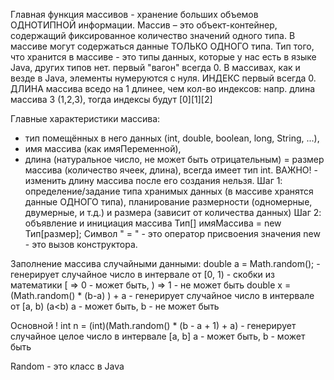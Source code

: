 Главная функция массивов - хранение больших объемов ОДНОТИПНОЙ информации.
Массив – это объект-контейнер, содержащий фиксированное количество значений одного типа.
В массиве могут содержаться данные ТОЛЬКО ОДНОГО типа.
Тип того, что хранится в массиве - это типы данных, которые у нас есть в языке Java, других типов нет.
первый "вагон" всегда 0. В массивах, как и везде в Java, элементы нумеруются с нуля.
ИНДЕКС первый всегда 0. ДЛИНА массива вседо на 1 длинее, чем кол-во индексов: напр. длина массива 3 (1,2,3), тогда индексы будут [0][1][2]

Главные характеристики массива:
- тип помещённых в него данных (int, double, boolean, long, String, ...),
- имя массива (как имяПеременной),
- длина (натуральное число, не может быть отрицательным) = размер массива (количество ячеек, длина), всегда имеет тип int.
ВАЖНО! - изменить длину массива после его создания нельзя.
Шаг 1:
определение/задание типа хранимых данных (в массиве хранятся данные ОДНОГО типа),
планирование размерности (одномерные, двумерные, и т.д.) и размера (зависит от количества данных)
Шаг 2: объявление и инициация массива
Тип[] имяМассива = new Тип[размер]; Символ " = " - это оператор присвоения значения new - это вызов конструктора.

Заполнение массива случайными данными:
double a = Math.random(); - генерирует случайное число в интервале от [0, 1) - скобки из математики [ => 0 - может быть, ) => 1 - не может быть
double x = (Math.random() * (b-a) ) + a - генерирует случайное число в интервале от [a, b) (a<b) a - может быть, b - не может быть

Основной ! int n = (int)(Math.random() * (b - a + 1) + a) - генерирует случайное целое число в интервале [a, b] a - может быть, b - может быть

Random - это класс в Java




